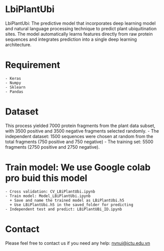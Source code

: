 # LbiPlantUbi

LbiPlantUbi: The predictive model that incorporates deep learning model and natural language processing technique to predict plant ubiquitination sites. The model automatically learns features directly from raw protein sequences and integrates prediction into a single deep learning architecture.
# Requirement
	- Keras
	- Numpy
	- Sklearn
	- Pandas
# Dataset
This process yielded 7000 protein fragments from the plant data subset, with 3500 positive and 3500 negative fragments selected randomly.
	- The independent dataset: 1500 sequences were chosen at random from the total fragments (750 positive and 750 negative)
	- The training set: 5500 fragments (2750 positive and 2750 negative).
# Train model: We use Google colab pro buid this model
	- Cross validation: CV_LBiPlantUbi.ipynb
	- Train model: Model_LBiPlantUbi.ipynb
	  + Save and name the trained model as LBiPlantUbi.h5
   	  + Use LBiPlantUbi.h5 in the saved_folder for predicting
	- Independent test and predict: LBiPlantUBi_ID.ipynb
# Contact
Please feel free to contact us if you need any help: nvnui@ictu.edu.vn
